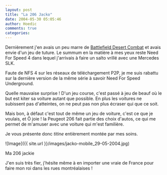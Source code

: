 ```yaml
---
layout: post
title: "La 206 Jacko"
date: 2004-05-30 05:05:46
author: Hoedic
comments: true
categories: 
---
```



Dernièrement j'en avais un peu marre de [Battlefield Desert Combat](http://www.desertcombat.com/) et avais envie d'un jeu de tuture. Le summum en la matière à mes yeux reste Need For Speed 4 dans lequel j'arrivais à faire un salto vrillé avec une Mercedes SLK.

Faute de NFS 4 sur les réseaux de téléchargement P2P, je me suis rabattu sur la dernière version de la même série à savoir Need For Speed Underground.

Quelle mauvaise surprise ! D'un jeu course, c'est passé à jeu de beauf où le but est kiter sa voiture autant que possible. En plus les voitures ne subissent pas d'atteintes, on ne peut pas non plus écraser qui que ce soit.

Mais bon, à défaut c'est tout de même un jeu de voiture, c'est ce que je voulais, et Ô joie ! la Peugeot 206 fait partie des choix d'autos, ce qui me permet de m'amuser avec une voiture qui m'est familière.

Je vous présente donc *titine* entièrement montée par mes soins.

![Image]({{ site.url }}/images/jacko-mobile_29-05-2004.jpg)
<div class="photoattrib">Ma 206 jackie</div>



J'en suis très fier, j'hésite même à en importer une vraie de France pour faire mon roi dans les rues montréalaises !